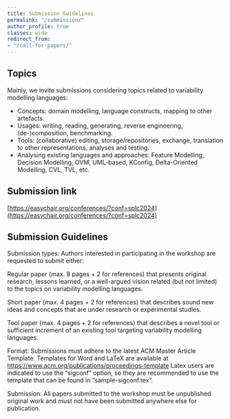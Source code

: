 ```yaml
---
title: Submission Guidelines
permalink: "/submission/"
author_profile: true
classes: wide
redirect_from:
- "/call-for-papers/"
---
```


## Topics

Mainly, we invite submissions considering topics related to variability modelling languages:

* Concepts: domain modelling, language constructs, mapping to other artefacts.
* Usages: writing, reading, generating, reverse engineering, (de-)composition, benchmarking.
* Tools: (collaborative) editing, storage/repositories, exchange, translation to other representations, analyses and testing.
* Analysing existing languages and approaches: Feature Modelling, Decision Modelling, OVM, UML-based, KConfig, Delta-Oriented Modelling, CVL, TVL, etc.

## Submission link

[https://easychair.org/conferences/?conf=splc2024](https://easychair.org/conferences/?conf=splc2024)

## Submission Guidelines

Submission types: Authors interested in participating in the workshop are requested to submit either:

Regular paper (max. 8 pages + 2 for references) that presents original research, lessons learned, or a well-argued vision related (but not limited) to the topics on variability modelling languages.

Short paper (max. 4 pages + 2 for references) that describes sound new ideas and concepts that are under research or experimental studies.

Tool paper (max. 4 pages + 2 for references) that describes a novel tool or sufficient increment of an existing tool targeting variability modelling languages.

Format: Submissions must adhere to the latest ACM Master Article Template. Templates for Word and LaTeX are available at https://www.acm.org/publications/proceedings-template 
Latex users are indicated to use the “sigconf” option, so they are recommended to use the template that can be found in “sample-sigconf.tex”.

Submission: All papers submitted to the workshop must be unpublished original work and must not have been submitted anywhere else for publication.



